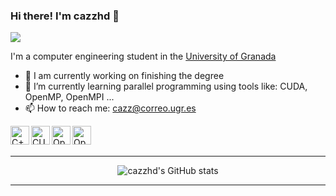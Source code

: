 ### Hi there! I'm cazzhd 👋 
![](https://komarev.com/ghpvc/?username=cazzhd)

<!--
**cazzhd/cazzhd** is a ✨ _special_ ✨ repository because its `README.md` (this file) appears on your GitHub profile.
-->

I'm a computer engineering student in the [University of Granada](https://www.ugr.es/)

- 🔭 I am currently working on finishing the degree
- 🌱 I’m currently learning parallel programming using tools like: CUDA, OpenMP, OpenMPI ...
- 📫 How to reach me: cazz@correo.ugr.es

[<img align="left" alt="C++" height="30px" src="https://upload.wikimedia.org/wikipedia/commons/thumb/1/18/ISO_C%2B%2B_Logo.svg/1200px-ISO_C%2B%2B_Logo.svg.png"/>](https://en.wikipedia.org/wiki/C%2B%2B)

[<img align="left" alt="CUDA" height="30px" src="https://upload.wikimedia.org/wikipedia/commons/5/59/CUDA.png"/>](https://developer.nvidia.com/cuda-zone) 

[<img align="left" alt="OpenMPI" height="30px" src="https://www.open-mpi.org/images/open-mpi-logo.png"/>](https://www.open-mpi.org/) 

[<img align="left" alt="OpenMP" height="30px" src="https://www.openmp.org/wp-content/uploads/openmp-enabling-hpc-since-1997.png"/>](https://www.openmp.org/) 

<br>
<br>

---

<p align="center">
  <img alt="cazzhd's GitHub stats" src="https://github-readme-stats.vercel.app/api?username=cazzhd&show_icons=true&theme=merko"/>
</p>

---
